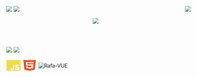 
<img height="350em" align="right" src="https://spotify-recently-played-readme.vercel.app/api?user=tjes8bziz5ju7eorgpxdh6laq&unique={true|1|on|yes"/>
<!--- Spotify recently played -->

<img height="165em" src="https://github-readme-stats.vercel.app/api?username=Wecreds&theme=transparent&show_icons=true"/>
<!--- Github stats -->

<img height="158em" src="https://github-readme-stats.vercel.app/api/top-langs/?username=Wecreds&layout=compact&langs_count=7&theme=transparent"/>
<!--- Most used languages -->

<p align="center">
  <img width="50%" src="https://spotify-github-profile.vercel.app/api/view?uid=tjes8bziz5ju7eorgpxdh6laq&cover_image=true&theme=default&show_offline=true&background_color=121212&bar_color_cover=true)](https://github.com/kittinan/spotify-github-profile"/>
</p>
<!--- Spotify playing now -->

&#8196;
##
<!--- Space and the line -->


 

<div> 
  <a href="https://www.instagram.com/lazzarin_dalosto/" target="_blank"><img src="https://img.shields.io/badge/-Instagram-%23E4405F?style=for-the-badge&logo=instagram&logoColor=white" target="_blank"></a>
  <a href = "mailto:wecredsbr@gmail.com"><img src="https://img.shields.io/badge/-Gmail-%23333?style=for-the-badge&logo=gmail&logoColor=white" target="_blank"></a>
<!--- Instagram and Email-->
  
 
  <div style="display: inline_block"><br>
  <img align="center" alt="Rafa-Js" height="30" width="40" src="https://raw.githubusercontent.com/devicons/devicon/master/icons/javascript/javascript-plain.svg">
  <img align="center" alt="Rafa-HTML" height="30" width="40" src="https://raw.githubusercontent.com/devicons/devicon/master/icons/html5/html5-original.svg">
  <img align="center" alt="Rafa-VUE" height="30" width="40" src="https://img.shields.io/badge/Vue.js-35495E?style=for-the-badge&logo=vue.js&logoColor=4FC08D">
    <!--- Languages -->
  </div>
  
</div>

